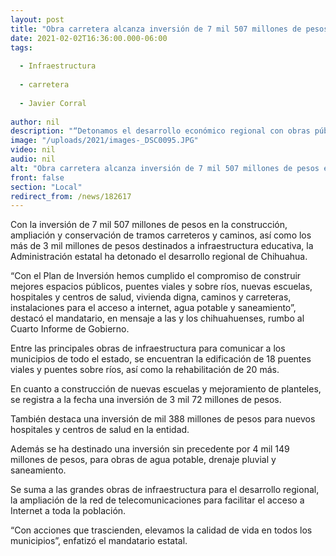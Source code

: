 ```yaml
---
layout: post
title: "Obra carretera alcanza inversión de 7 mil 507 millones de pesos en todo el estado"
date: 2021-02-02T16:36:00.000-06:00
tags:
  
  - Infraestructura
  
  - carretera
  
  - Javier Corral
  
author: nil
description: "“Detonamos el desarrollo económico regional con obras públicas que perduran”, destaca Javier Corral rumbo al 4º Informe"
image: "/uploads/2021/images-_DSC0095.JPG"
video: nil
audio: nil
alt: "Obra carretera alcanza inversión de 7 mil 507 millones de pesos en todo el estado"
front: false
section: "Local"
redirect_from: /news/182617
---
```


Con la  inversión de 7 mil 507 millones de pesos en la construcción, ampliación y conservación de tramos carreteros y caminos, así como los más de 3 mil millones de pesos destinados a infraestructura educativa, la Administración estatal ha detonado el desarrollo regional de Chihuahua.

“Con el Plan de Inversión hemos cumplido el compromiso de construir mejores espacios públicos, puentes viales y sobre ríos, nuevas escuelas, hospitales y centros de salud, vivienda  digna, caminos y carreteras, instalaciones para el acceso a internet, agua potable y saneamiento”, destacó el mandatario, en mensaje a las y los chihuahuenses, rumbo al Cuarto Informe de Gobierno.

Entre las principales obras de infraestructura para comunicar a los municipios de todo el estado, se encuentran la edificación de 18 puentes viales y puentes sobre ríos, así como la rehabilitación de 20 más.

En cuanto a construcción de nuevas escuelas  y mejoramiento de planteles, se registra a la fecha una inversión de 3 mil 72 millones de pesos.

También destaca una inversión de mil 388 millones de pesos para nuevos hospitales y centros de salud en la entidad.

Además se ha destinado una inversión sin precedente por 4 mil 149 millones de pesos, para obras de agua potable, drenaje pluvial y saneamiento.

Se suma a las grandes obras de infraestructura para el desarrollo regional, la ampliación de la red de telecomunicaciones para facilitar el acceso a Internet a toda la población.

“Con acciones que trascienden, elevamos la calidad de vida en todos los municipios”, enfatizó el mandatario estatal.